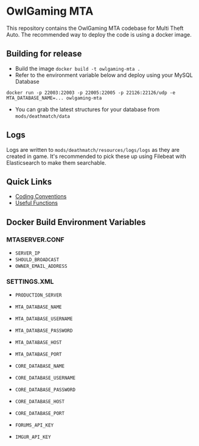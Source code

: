 # OwlGaming MTA

This repository contains the OwlGaming MTA codebase for Multi Theft Auto. The recommended way to deploy the code is using a docker image.

## Building for release

- Build the image `docker build -t owlgaming-mta .`
- Refer to the environment variable below and deploy using your MySQL Database
```shell
docker run -p 22003:22003 -p 22005:22005 -p 22126:22126/udp -e MTA_DATABASE_NAME=... owlgaming-mta
```
- You can grab the latest structures for your database from `mods/deathmatch/data`

## Logs

Logs are written to `mods/deathmatch/resources/logs/logs` as they are created in game. It's recommended to pick these up using Filebeat with Elasticsearch to make them searchable.

## Quick Links

* [Coding Conventions](coding_conventions.md)
* [Useful Functions](useful_functions.md)

## Docker Build Environment Variables

### MTASERVER.CONF
- `SERVER_IP`
- `SHOULD_BROADCAST`
- `OWNER_EMAIL_ADDRESS`

### SETTINGS.XML
- `PRODUCTION_SERVER`
- `MTA_DATABASE_NAME`
- `MTA_DATABASE_USERNAME`
- `MTA_DATABASE_PASSWORD`
- `MTA_DATABASE_HOST`
- `MTA_DATABASE_PORT`

- `CORE_DATABASE_NAME`
- `CORE_DATABASE_USERNAME`
- `CORE_DATABASE_PASSWORD`
- `CORE_DATABASE_HOST`
- `CORE_DATABASE_PORT`

- `FORUMS_API_KEY`
- `IMGUR_API_KEY`
